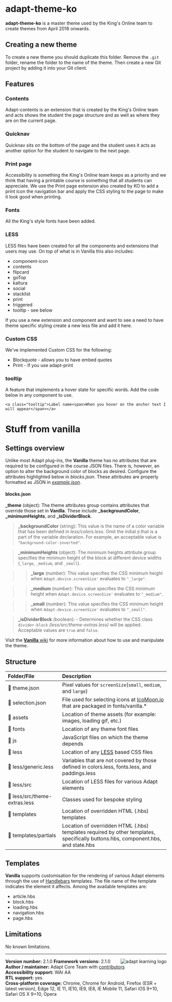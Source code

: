 # adapt-theme-ko  

**adapt-theme-ko** is a master theme used by the King's Online team to create themes from April 2018 onwards.

## Creating a new theme

To create a new theme you should duplicate this folder. Remove the `.git` folder, rename the folder to the name of the theme. Then create a new Git project by adding it into your Git client.

## Features

### Contents

Adapt-contents is an extension that is created by the King's Online team and acts shows the student the page structure and as well as where they are on the current page.

### Quicknav

Quicknav sits on the bottom of the page and the student uses it acts as another option for the student to navigate to the next page.

### Print page

Accessibility is something the King's Online team keeps as a priority and we think that having a printable course is something that all students can appreciate. We use the Print page extension also created by KO to add a print icon the navigation bar and apply the CSS styling to the page to make it look good when printing.

### Fonts

All the King's style fonts have been added.

### LESS

LESS files have been created for all the components and extensions that users may use. On top of what is in Vanilla this also includes:

  *  component-icon
  *  contents
  *  flipcard
  *  goTop
  *  kaltura
  *  social
  *  stacklist
  *  print
  *  triggered
  *  tooltip - see below

If you use a new extension and component and want to see a need to have theme specific styling create a new less file and add it here.

### Custom CSS

We've implemented Custom CSS for the following:

  * Blockquote - allows you to have embed quotes
  * Print - If you use adapt-print


### tooltip

A feature that implements a hover state for specific words. Add the code below in any component to use.

`<a class="tooltip">Label name<span>When you hover on the anchor text I will appear</span></a>`

# Stuff from vanilla

## Settings overview

Unlike most Adapt plug-ins, the **Vanilla** theme has no attributes that are required to be configured in the course JSON files. There is, however, an option to alter the background color of blocks as desired. Configure the attributes highlighted below in *blocks.json*. These attributes are properly formatted as JSON in [*example.json*](https://github.com/adaptlearning/adapt-contrib-vanilla/blob/master/example.json).

#### **blocks.json**
**_theme** (object): The theme attributes group contains attributes that override those set in **Vanilla**. These include **_backgroundColor**, **_minimumHeights**, and **_isDividerBlock**.

>**_backgroundColor** (string): This value is the name of a color variable that has been defined in  *less/colors.less*. Omit the initial `@` that is a part of the variable declaration. For example, an acceptable value is `"background-color-inverted"`.  

>**_minimumHeights** (object): The minimum heights attribute group specifies the minimum height of the block at different device widths (`_large`, `_medium`, and `_small`).   

>>**_large** (number): This value specifies the CSS minimum height when `Adapt.device.screenSize'` evaluates to `"_large"`.  

>>**_medium** (number): This value specifies the CSS minimum height when `Adapt.device.screenSize'` evaluates to `"_medium"`.   

>>**_small** (number): This value specifies the CSS minimum height when `Adapt.device.screenSize'` evaluates to `"_small"`.   

>**_isDividerBlock** (boolean): - Determines whether the CSS class `divider-block` *(less/src/theme-extras.less)* will be applied. Acceptable values are `true` and `false`.

Visit the [**Vanilla** wiki](https://github.com/adaptlearning/adapt-contrib-vanilla/wiki) for more information about how to use and manipulate the theme.  

## Structure  

| Folder/File         | Description  |
| :-------------      |:-------------|
| 📄 theme.json        | Pixel values for `screenSize`(`small`, `medium`, and `large`)|
| 📄 selection.json    | File used for selecting icons at [IcoMoon.io](https://icomoon.io/) that are packaged in fonts/vanilla.* |
| 📁 assets            | Location of theme assets (for example: images, loading gif, etc.)|
| 📁 fonts             | Location of any theme font files |
| 📁 js                | JavaScript files on which the theme depends      |
| 📁 less              | Location of any [LESS](http://lesscss.org/) based CSS files |
| 📄 less/generic.less | Variables that are not covered by those defined in colors.less, fonts.less, and paddings.less   |
| 📁 less/src          | Location of LESS files for various Adapt elements |
| 📄 less/src/theme-extras.less| Classes used for bespoke styling |
| 📁 templates         | Location of overridden HTML (.hbs) templates |
| 📁 templates/partials| Location of overridden HTML (.hbs) templates required by other templates, specifically buttons.hbs, component.hbs, and state.hbs |  

## Templates

**Vanilla** supports customisation for the rendering of various Adapt elements through the use of [Handlebars](http://handlebarsjs.com/) templates.  The file name of the template indicates the element it affects. Among the available templates are:
* article.hbs
* block.hbs
* loading.hbs
* navigation.hbs
* page.hbs

## Limitations

No known limitations.  

----------------------------
**Version number:**  2.1.0   <a href="https://community.adaptlearning.org/" target="_blank"><img src="https://github.com/adaptlearning/documentation/blob/master/04_wiki_assets/plug-ins/images/adapt-logo-mrgn-lft.jpg" alt="adapt learning logo" align="right"></a>
**Framework versions:**  2.1.0     
**Author / maintainer:** Adapt Core Team with [contributors](https://github.com/adaptlearning/adapt-contrib-vanilla/graphs/contributors)    
**Accessibility support:** WAI AA   
**RTL support:** yes  
**Cross-platform coverage:** Chrome, Chrome for Android, Firefox (ESR + latest version), Edge 12, IE 11, IE10, IE9, IE8, IE Mobile 11, Safari iOS 9+10, Safari OS X 9+10, Opera    
